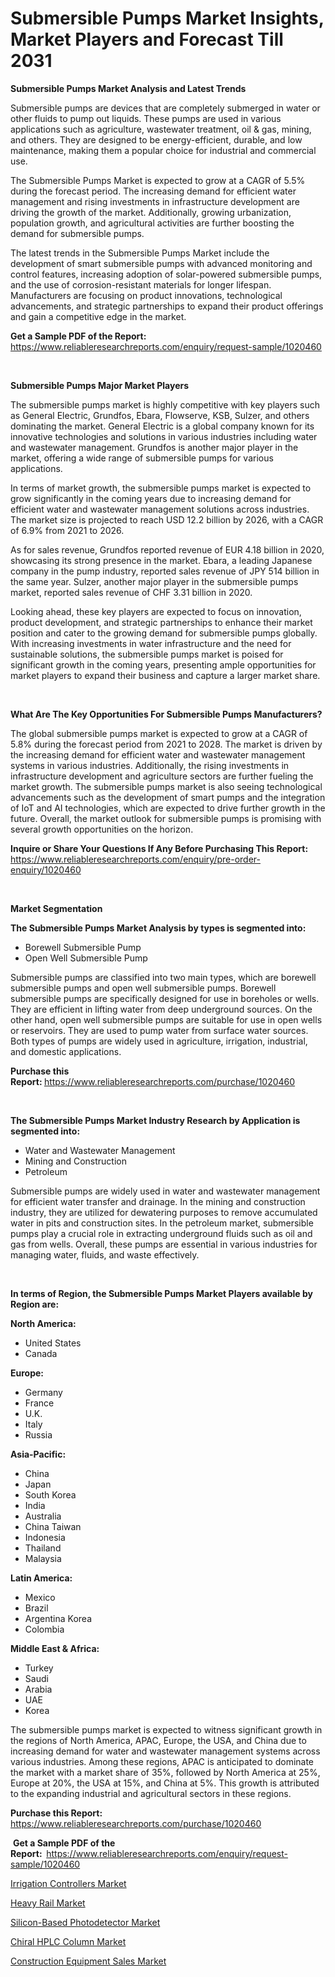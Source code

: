 <p><h1>Submersible Pumps Market Insights, Market Players and Forecast Till 2031</h1></p><p><strong>Submersible Pumps Market Analysis and Latest Trends</strong></p>
<p><p>Submersible pumps are devices that are completely submerged in water or other fluids to pump out liquids. These pumps are used in various applications such as agriculture, wastewater treatment, oil & gas, mining, and others. They are designed to be energy-efficient, durable, and low maintenance, making them a popular choice for industrial and commercial use.</p><p>The Submersible Pumps Market is expected to grow at a CAGR of 5.5% during the forecast period. The increasing demand for efficient water management and rising investments in infrastructure development are driving the growth of the market. Additionally, growing urbanization, population growth, and agricultural activities are further boosting the demand for submersible pumps.</p><p>The latest trends in the Submersible Pumps Market include the development of smart submersible pumps with advanced monitoring and control features, increasing adoption of solar-powered submersible pumps, and the use of corrosion-resistant materials for longer lifespan. Manufacturers are focusing on product innovations, technological advancements, and strategic partnerships to expand their product offerings and gain a competitive edge in the market.</p></p>
<p><strong>Get a Sample PDF of the Report:&nbsp;</strong> <a href="https://www.reliableresearchreports.com/enquiry/request-sample/1020460">https://www.reliableresearchreports.com/enquiry/request-sample/1020460</a></p>
<p>&nbsp;</p>
<p><strong>Submersible Pumps Major Market Players</strong></p>
<p><p>The submersible pumps market is highly competitive with key players such as General Electric, Grundfos, Ebara, Flowserve, KSB, Sulzer, and others dominating the market. General Electric is a global company known for its innovative technologies and solutions in various industries including water and wastewater management. Grundfos is another major player in the market, offering a wide range of submersible pumps for various applications.</p><p>In terms of market growth, the submersible pumps market is expected to grow significantly in the coming years due to increasing demand for efficient water and wastewater management solutions across industries. The market size is projected to reach USD 12.2 billion by 2026, with a CAGR of 6.9% from 2021 to 2026.</p><p>As for sales revenue, Grundfos reported revenue of EUR 4.18 billion in 2020, showcasing its strong presence in the market. Ebara, a leading Japanese company in the pump industry, reported sales revenue of JPY 514 billion in the same year. Sulzer, another major player in the submersible pumps market, reported sales revenue of CHF 3.31 billion in 2020.</p><p>Looking ahead, these key players are expected to focus on innovation, product development, and strategic partnerships to enhance their market position and cater to the growing demand for submersible pumps globally. With increasing investments in water infrastructure and the need for sustainable solutions, the submersible pumps market is poised for significant growth in the coming years, presenting ample opportunities for market players to expand their business and capture a larger market share.</p></p>
<p>&nbsp;</p>
<p><strong>What Are The Key Opportunities For Submersible Pumps Manufacturers?</strong></p>
<p><p>The global submersible pumps market is expected to grow at a CAGR of 5.8% during the forecast period from 2021 to 2028. The market is driven by the increasing demand for efficient water and wastewater management systems in various industries. Additionally, the rising investments in infrastructure development and agriculture sectors are further fueling the market growth. The submersible pumps market is also seeing technological advancements such as the development of smart pumps and the integration of IoT and AI technologies, which are expected to drive further growth in the future. Overall, the market outlook for submersible pumps is promising with several growth opportunities on the horizon.</p></p>
<p><strong>Inquire or Share Your Questions If Any Before Purchasing This Report:</strong> <a href="https://www.reliableresearchreports.com/enquiry/pre-order-enquiry/1020460">https://www.reliableresearchreports.com/enquiry/pre-order-enquiry/1020460</a></p>
<p>&nbsp;</p>
<p><strong>Market Segmentation</strong></p>
<p><strong>The Submersible Pumps Market Analysis by types is segmented into:</strong></p>
<p><ul><li>Borewell Submersible Pump</li><li>Open Well Submersible Pump</li></ul></p>
<p><p>Submersible pumps are classified into two main types, which are borewell submersible pumps and open well submersible pumps. Borewell submersible pumps are specifically designed for use in boreholes or wells. They are efficient in lifting water from deep underground sources. On the other hand, open well submersible pumps are suitable for use in open wells or reservoirs. They are used to pump water from surface water sources. Both types of pumps are widely used in agriculture, irrigation, industrial, and domestic applications.</p></p>
<p><strong>Purchase this Report:&nbsp;</strong><a href="https://www.reliableresearchreports.com/purchase/1020460">https://www.reliableresearchreports.com/purchase/1020460</a></p>
<p>&nbsp;</p>
<p><strong>The Submersible Pumps Market Industry Research by Application is segmented into:</strong></p>
<p><ul><li>Water and Wastewater Management</li><li>Mining and Construction</li><li>Petroleum</li></ul></p>
<p><p>Submersible pumps are widely used in water and wastewater management for efficient water transfer and drainage. In the mining and construction industry, they are utilized for dewatering purposes to remove accumulated water in pits and construction sites. In the petroleum market, submersible pumps play a crucial role in extracting underground fluids such as oil and gas from wells. Overall, these pumps are essential in various industries for managing water, fluids, and waste effectively.</p></p>
<p>&nbsp;</p>
<p><strong>In terms of Region, the Submersible Pumps Market Players available by Region are:</strong></p>
<p>
    <p> <strong> North America: </strong>
        <ul>
            <li>United States</li>
            <li>Canada</li>
        </ul>
        </p> 
    <p> <strong> Europe: </strong>
        <ul>
            <li>Germany</li>
            <li>France</li>
            <li>U.K.</li>
            <li>Italy</li>
            <li>Russia</li>
        </ul>
        </p> 
    <p> <strong> Asia-Pacific: </strong>
        <ul>
            <li>China</li>
            <li>Japan</li>
            <li>South Korea</li>
            <li>India</li>
            <li>Australia</li>
            <li>China Taiwan</li>
            <li>Indonesia</li>
            <li>Thailand</li>
            <li>Malaysia</li>
        </ul>
        </p> 
    <p> <strong> Latin America: </strong>
        <ul>
            <li>Mexico</li>
            <li>Brazil</li>
            <li>Argentina Korea</li>
            <li>Colombia</li>
        </ul>
        </p> 
    <p> <strong> Middle East & Africa: </strong>
        <ul>
            <li>Turkey</li>
            <li>Saudi</li>
            <li>Arabia</li>
            <li>UAE</li>
            <li>Korea</li>
        </ul>
    </p>
    </p>
<p><p>The submersible pumps market is expected to witness significant growth in the regions of North America, APAC, Europe, the USA, and China due to increasing demand for water and wastewater management systems across various industries. Among these regions, APAC is anticipated to dominate the market with a market share of 35%, followed by North America at 25%, Europe at 20%, the USA at 15%, and China at 5%. This growth is attributed to the expanding industrial and agricultural sectors in these regions.</p></p>
<p><strong>Purchase this Report: </strong><a href="https://www.reliableresearchreports.com/purchase/1020460">https://www.reliableresearchreports.com/purchase/1020460</a></p>
<p>&nbsp;<strong>Get a Sample PDF of the Report:&nbsp;&nbsp;</strong><a href="https://www.reliableresearchreports.com/enquiry/request-sample/1020460">https://www.reliableresearchreports.com/enquiry/request-sample/1020460</a></p>
<p><strong></strong></p>
<p><p><a href="https://medium.com/@seansandoval1935/irrigation-controllers-market-exploring-market-share-market-trends-and-future-growth-3094f6629cda">Irrigation Controllers Market</a></p><p><a href="https://medium.com/@seansandoval1935/heavy-rail-market-competitive-analysis-market-trends-and-forecast-to-2031-990a4145021f">Heavy Rail Market</a></p><p><a href="https://github.com/Sinjinluong3e0awx2m195k76/Market-Research-Report-List-1/blob/main/silicon-based-photodetector-market.md">Silicon-Based Photodetector Market</a></p><p><a href="https://medium.com/@armandhilll1/decoding-chiral-hplc-column-market-metrics-market-share-trends-and-growth-patterns-0b4d95a04ff7">Chiral HPLC Column Market</a></p><p><a href="https://github.com/shotows/Market-Research-Report-List-1/blob/main/construction-equipment-sales-market.md">Construction Equipment Sales Market</a></p></p>